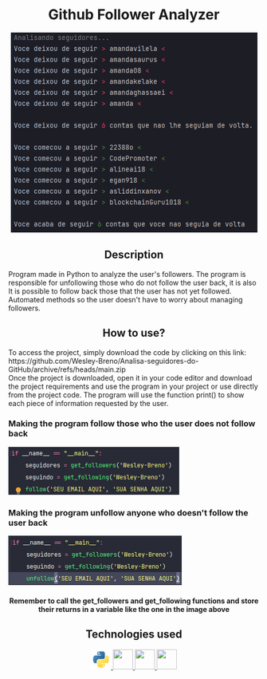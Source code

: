 <h1 align="center">Github Follower Analyzer</h1>

<p align="center">
  <img src="images_readme/web scraping.png">
</p>

<h2 align="center">Description</h2>
<p>
  Program made in Python to analyze the user's followers. The program is responsible for unfollowing those who do not follow the user back, it is also
  It is possible to follow back those that the user has not yet followed. Automated methods so the user doesn't have to worry about managing followers.
</p>

<h2 align="center">How to use?</h2>
<p>
  To access the project, simply download the code by clicking on this link: https://github.com/Wesley-Breno/Analisa-seguidores-do-GitHub/archive/refs/heads/main.zip
  <br>Once the project is downloaded, open it in your code editor and download the project requirements and use the program in your project or use directly from the project code. The program will use the function print() to show each piece of information requested by the user.

  <h3>Making the program follow those who the user does not follow back</h3>
  <img src="images_readme/seguindo.png">
  
  <h3>Making the program unfollow anyone who doesn't follow the user back</h3>
  <img src="images_readme/unfollow.png">

  <h4 align='center'>Remember to call the get_followers and get_following functions and store their returns in a variable like the one in the image above</h4>
</p>

<h2 align="center">Technologies used</h2>
<p align="center">
  <a href='https://www.python.org/' target='_blank'>
  <img src='https://raw.githubusercontent.com/devicons/devicon/master/icons/python/python-original.svg' width='40' height='40'>
  </a>
  <a href='https://www.selenium.dev/' target='_blank'>
  <img src='https://raw.githubusercontent.com/detain/svg-logos/780f25886640cef088af994181646db2f6b1a3f8/svg/selenium-logo.svg' width='40' height='40'>
  </a>
  <a href='https://requests.readthedocs.io/en/latest/' target='_blank'>
  <img src='https://upload.wikimedia.org/wikipedia/commons/a/aa/Requests_Python_Logo.png' width='40' height='40'>
  </a>
  <a href='https://pypi.org/project/beautifulsoup4/' target='_blank'>
  <img src='https://cdn-ak.f.st-hatena.com/images/fotolife/m/mitsu3204/20180824/20180824013430.jpg' width='40' height='40'>
  </a>
</p>
